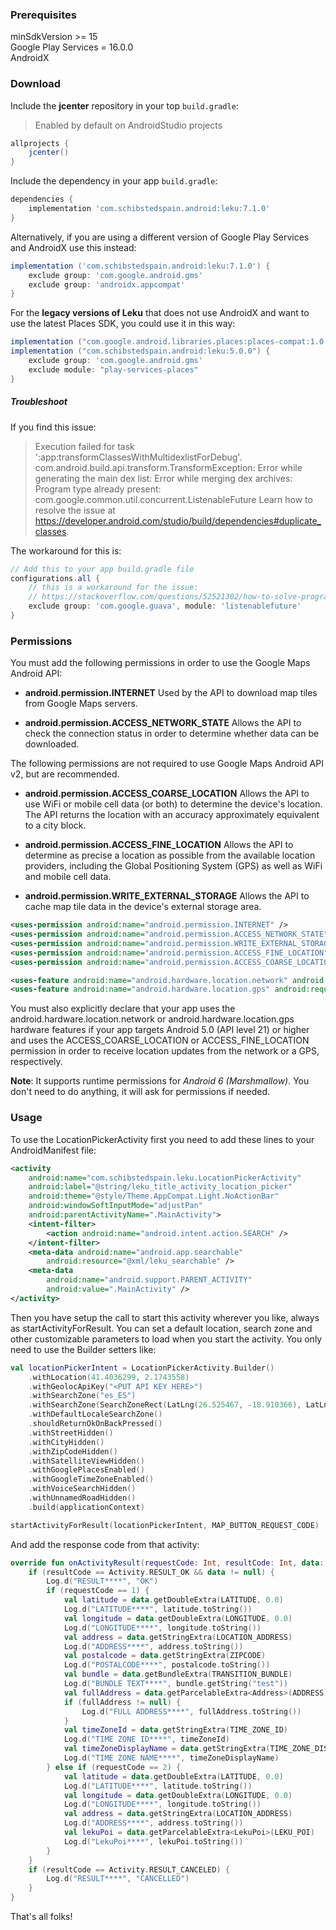 ### Prerequisites

minSdkVersion >= 15<br/>
Google Play Services = 16.0.0<br/>
AndroidX

### Download

Include the **jcenter** repository in your top `build.gradle`:
> Enabled by default on AndroidStudio projects
```groovy
allprojects {
    jcenter()
}
```

Include the dependency in your app `build.gradle`:

```groovy
dependencies {
    implementation 'com.schibstedspain.android:leku:7.1.0'
}
```

Alternatively, if you are using a different version of Google Play Services and AndroidX use this instead:

```groovy
implementation ('com.schibstedspain.android:leku:7.1.0') {
    exclude group: 'com.google.android.gms'
    exclude group: 'androidx.appcompat'
}
```

For the <b>legacy versions of Leku</b> that does not use AndroidX and want to use the latest Places SDK, you could use it in this way:

```groovy
implementation ("com.google.android.libraries.places:places-compat:1.0.0")
implementation ("com.schibstedspain.android:leku:5.0.0") {
    exclude group: 'com.google.android.gms'
    exclude module: "play-services-places"
}
```

##### Troubleshoot

If you find this issue:

> Execution failed for task ':app:transformClassesWithMultidexlistForDebug'.
> com.android.build.api.transform.TransformException: Error while generating the main dex list:
>  Error while merging dex archives:
>  Program type already present: com.google.common.util.concurrent.ListenableFuture
>  Learn how to resolve the issue at https://developer.android.com/studio/build/dependencies#duplicate_classes.

The workaround for this is:

```groovy
// Add this to your app build.gradle file
configurations.all {
	// this is a workaround for the issue:
	// https://stackoverflow.com/questions/52521302/how-to-solve-program-type-already-present-com-google-common-util-concurrent-lis
	exclude group: 'com.google.guava', module: 'listenablefuture'
}
```


### Permissions

You must add the following permissions in order to use the Google Maps Android API:

* **android.permission.INTERNET**   Used by the API to download map tiles from Google Maps servers.

* **android.permission.ACCESS_NETWORK_STATE**   Allows the API to check the connection status in order to determine whether data can be downloaded.

The following permissions are not required to use Google Maps Android API v2, but are recommended.

* **android.permission.ACCESS_COARSE_LOCATION**   Allows the API to use WiFi or mobile cell data (or both) to determine the device's location. The API returns the location with an accuracy approximately equivalent to a city block.

* **android.permission.ACCESS_FINE_LOCATION**   Allows the API to determine as precise a location as possible from the available location providers, including the Global Positioning System (GPS) as well as WiFi and mobile cell data.

* **android.permission.WRITE_EXTERNAL_STORAGE**   Allows the API to cache map tile data in the device's external storage area.


```xml
<uses-permission android:name="android.permission.INTERNET" />
<uses-permission android:name="android.permission.ACCESS_NETWORK_STATE"/>
<uses-permission android:name="android.permission.WRITE_EXTERNAL_STORAGE"/>
<uses-permission android:name="android.permission.ACCESS_FINE_LOCATION" />
<uses-permission android:name="android.permission.ACCESS_COARSE_LOCATION" />

<uses-feature android:name="android.hardware.location.network" android:required="false" />
<uses-feature android:name="android.hardware.location.gps" android:required="false"  />
```

You must also explicitly declare that your app uses the android.hardware.location.network or android.hardware.location.gps hardware features if your app targets Android 5.0 (API level 21) or higher and uses the ACCESS_COARSE_LOCATION or ACCESS_FINE_LOCATION permission in order to receive location updates from the network or a GPS, respectively.

**Note**: It supports runtime permissions for *Android 6 (Marshmallow)*. You don't need to do anything, it will ask for permissions if needed.


### Usage

To use the LocationPickerActivity first you need to add these lines to your AndroidManifest file:

```xml
<activity
    android:name="com.schibstedspain.leku.LocationPickerActivity"
    android:label="@string/leku_title_activity_location_picker"
    android:theme="@style/Theme.AppCompat.Light.NoActionBar"
    android:windowSoftInputMode="adjustPan"
    android:parentActivityName=".MainActivity">
    <intent-filter>
        <action android:name="android.intent.action.SEARCH" />
    </intent-filter>
    <meta-data android:name="android.app.searchable"
        android:resource="@xml/leku_searchable" />
    <meta-data
        android:name="android.support.PARENT_ACTIVITY"
        android:value=".MainActivity" />
</activity>
```

Then you have setup the call to start this activity wherever you like, always as startActivityForResult.
You can set a default location, search zone and other customizable parameters to load when you start the activity.
You only need to use the Builder setters like:

```kotlin
val locationPickerIntent = LocationPickerActivity.Builder()
    .withLocation(41.4036299, 2.1743558)
    .withGeolocApiKey("<PUT API KEY HERE>")
    .withSearchZone("es_ES")
    .withSearchZone(SearchZoneRect(LatLng(26.525467, -18.910366), LatLng(43.906271, 5.394197)))
    .withDefaultLocaleSearchZone()
    .shouldReturnOkOnBackPressed()
    .withStreetHidden()
    .withCityHidden()
    .withZipCodeHidden()
    .withSatelliteViewHidden()
    .withGooglePlacesEnabled()
    .withGoogleTimeZoneEnabled()
    .withVoiceSearchHidden()
    .withUnnamedRoadHidden()
    .build(applicationContext)

startActivityForResult(locationPickerIntent, MAP_BUTTON_REQUEST_CODE)
```

And add the response code from that activity:

```kotlin
override fun onActivityResult(requestCode: Int, resultCode: Int, data: Intent?) {
    if (resultCode == Activity.RESULT_OK && data != null) {
        Log.d("RESULT****", "OK")
        if (requestCode == 1) {
            val latitude = data.getDoubleExtra(LATITUDE, 0.0)
            Log.d("LATITUDE****", latitude.toString())
            val longitude = data.getDoubleExtra(LONGITUDE, 0.0)
            Log.d("LONGITUDE****", longitude.toString())
            val address = data.getStringExtra(LOCATION_ADDRESS)
            Log.d("ADDRESS****", address.toString())
            val postalcode = data.getStringExtra(ZIPCODE)
            Log.d("POSTALCODE****", postalcode.toString())
            val bundle = data.getBundleExtra(TRANSITION_BUNDLE)
            Log.d("BUNDLE TEXT****", bundle.getString("test"))
            val fullAddress = data.getParcelableExtra<Address>(ADDRESS)
            if (fullAddress != null) {
                Log.d("FULL ADDRESS****", fullAddress.toString())
            }
            val timeZoneId = data.getStringExtra(TIME_ZONE_ID)
            Log.d("TIME ZONE ID****", timeZoneId)
            val timeZoneDisplayName = data.getStringExtra(TIME_ZONE_DISPLAY_NAME)
            Log.d("TIME ZONE NAME****", timeZoneDisplayName)
        } else if (requestCode == 2) {
            val latitude = data.getDoubleExtra(LATITUDE, 0.0)
            Log.d("LATITUDE****", latitude.toString())
            val longitude = data.getDoubleExtra(LONGITUDE, 0.0)
            Log.d("LONGITUDE****", longitude.toString())
            val address = data.getStringExtra(LOCATION_ADDRESS)
            Log.d("ADDRESS****", address.toString())
            val lekuPoi = data.getParcelableExtra<LekuPoi>(LEKU_POI)
            Log.d("LekuPoi****", lekuPoi.toString())
        }
    }
    if (resultCode == Activity.RESULT_CANCELED) {
        Log.d("RESULT****", "CANCELLED")
    }
}
```

That's all folks!
